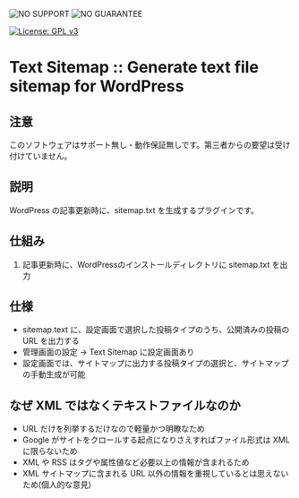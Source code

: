 ![NO SUPPORT](http://add.sh/images/no-support.png) ![NO GUARANTEE](http://add.sh/images/no-guarantee.png)

[![License: GPL v3](https://img.shields.io/badge/License-GPLv3-blue.svg)](https://www.gnu.org/licenses/gpl-3.0)

# Text Sitemap :: Generate text file sitemap for WordPress

## 注意

このソフトウェアはサポート無し・動作保証無しです。第三者からの要望は受け付けていません。

## 説明

WordPress の記事更新時に、sitemap.txt を生成するプラグインです。


## 仕組み

1. 記事更新時に、WordPressのインストールディレクトリに sitemap.txt を出力

## 仕様

* sitemap.text に、設定画面で選択した投稿タイプのうち、公開済みの投稿の URL を出力する
* 管理画面の設定 -> Text Sitemap に設定画面あり
* 設定画面では、サイトマップに出力する投稿タイプの選択と、サイトマップの手動生成が可能

## なぜ XML ではなくテキストファイルなのか

* URL だけを列挙するだけなので軽量かつ明瞭なため
* Google がサイトをクロールする起点になりさえすればファイル形式は XML に限らないため
* XML や RSS はタグや属性値など必要以上の情報が含まれるため
* XML サイトマップに含まれる URL 以外の情報を重視しているとは思えないため(個人的な意見)


